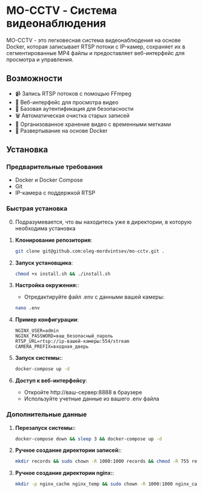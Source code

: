 

# MO-CCTV - Система видеонаблюдения

MO-CCTV - это легковесная система видеонаблюдения на основе Docker, которая записывает RTSP потоки с IP-камер, сохраняет их в сегментированные MP4 файлы и предоставляет веб-интерфейс для просмотра и управления.

## Возможности

- 📹 Запись RTSP потоков с помощью FFmpeg
- 🎥 Веб-интерфейс для просмотра видео
- 🔐 Базовая аутентификация для безопасности
- 🗑️ Автоматическая очистка старых записей
- 📁 Организованное хранение видео с временными метками
- 🐳 Развертывание на основе Docker

## Установка

### Предварительные требования

- Docker и Docker Compose
- Git
- IP-камера с поддержкой RTSP

### Быстрая установка

0. Подразумевается, что вы находитесь уже в директории, в которую необходима установка

1. **Клонирование репозитория**:
   
   ```bash
   git clone git@github.com:oleg-mordvintsev/mo-cctv.git .
   ```
  
2. **Запуск установщика**:

   ```bash
   chmod +x install.sh && ./install.sh
   ```
   
3. **Настройка окружения:**:
   - Отредактируйте файл .env с данными вашей камеры:
   ```bash
   nano .env
   ```
   
4. **Пример конфигурации**:

   ```text
   NGINX_USER=admin
   NGINX_PASSWORD=ваш_безопасный_пароль
   RTSP_URL=rtsp://ip-вашей-камеры:554/stream
   CAMERA_PREFIX=входная_дверь
   ```

5. **Запуск системы:**:

   ```bash
   docker-compose up -d
   ```

6. **Доступ к веб-интерфейсу**:
   - Откройте http://ваш-сервер:8888 в браузере
   - Используйте учетные данные из вашего .env файла

### Дополнительные данные

1. **Перезапуск системы:**:

   ```bash
   docker-compose down && sleep 3 && docker-compose up -d
   ```

2. **Ручное создание директории записей:**:

   ```bash
   mkdir records && sudo chown -R 1000:1000 records && chmod -R 755 records
   ```

3. **Ручное создание директории nginx:**:

   ```bash
   mkdir -p nginx_cache nginx_temp && sudo chown -R 1000:1000 nginx_cache nginx_temp && chmod -R 755 nginx_cache nginx_temp 
   ```
